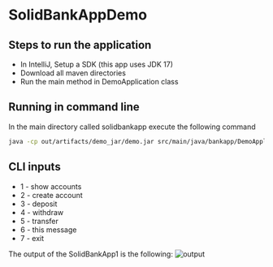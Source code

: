 # SolidBankAppDemo

## Steps to run the application
- In IntelliJ, Setup a SDK (this app uses JDK 17)
- Download all maven directories
- Run the main method in DemoApplication class

## Running in command line
In the main directory called solidbankapp execute the following command
```bash
java -cp out/artifacts/demo_jar/demo.jar src/main/java/bankapp/DemoApplication.java
```
## CLI inputs
- 1 - show accounts  
- 2 - create account  
- 3 - deposit  
- 4 - withdraw  
- 5 - transfer  
- 6 - this message  
- 7 - exit  

The output of the SolidBankApp1 is the following:
![output](https://i.imgur.com/UQI2hFs.png)
